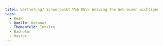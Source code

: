 ```yaml
---
titel: Vertiefung/ Schwerpunkt Web-DEV/ Weaving the Web einen wichtigen und vor allem Informatik-lastigen Teil in der MI. Sollte nach Möglichkeit erhalten bleiben.
tags:
  - Reak
  - Quelle: Dekanat
  - Themenfeld: Inhalte
  - Bachelor
  - Master
---
```

